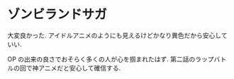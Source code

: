 # ゾンビランドサガ

大変良かった.
アイドルアニメのようにも見えるけどかなり異色だから安心していい.

<div class="youtube" src-id="yDXVqicnWeo"></div>

OP の出来の良さでおそらく多くの人が心を掴まれたはず.
第二話のラップバトルの回で神アニメだと安心して確信する.

<div class="youtube" src-id="3VkXWDPNYfw"></div>
